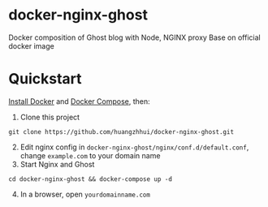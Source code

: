 # docker-nginx-ghost
Docker composition of Ghost blog with Node, NGINX proxy
Base on official docker image

# Quickstart

[Install Docker](https://www.docker.io/gettingstarted/) and [Docker Compose](https://docs.docker.com/compose/install/), then:

1. Clone this project
```Shell
git clone https://github.com/huangzhhui/docker-nginx-ghost.git
```
2. Edit nginx config in `docker-nginx-ghost/nginx/conf.d/default.conf`, change `example.com` to your domain name
3. Start Nginx and Ghost
```Shell
cd docker-nginx-ghost && docker-compose up -d
```
4. In a browser, open `yourdomainname.com`